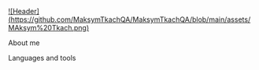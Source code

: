 [![Header] (https://github.com/MaksymTkachQA/MaksymTkachQA/blob/main/assets/MAksym%20Tkach.png)](https://www.linkedin.com/in/maksymtkach/)

About me 

Languages and tools 
